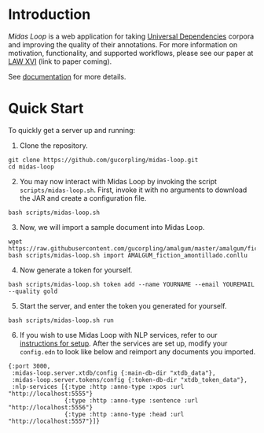 # Introduction

*Midas Loop* is a web application for taking [Universal Dependencies](https://universaldependencies.org/) corpora and improving the quality of their annotations.
For more information on motivation, functionality, and supported workflows, please see our paper at [LAW XVI](https://cemantix.org/workshops/law/xvi/) (link to paper coming).

See [documentation](https://gucorpling.github.io/midas-loop) for more details.

# Quick Start

To quickly get a server up and running:

1. Clone the repository.

```
git clone https://github.com/gucorpling/midas-loop.git
cd midas-loop
```   

2. You may now interact with Midas Loop by invoking the script `scripts/midas-loop.sh`.
   First, invoke it with no arguments to download the JAR and create a configuration file.
   
```
bash scripts/midas-loop.sh
```
   
3. Now, we will import a sample document into Midas Loop.
   
```
wget https://raw.githubusercontent.com/gucorpling/amalgum/master/amalgum/fiction/dep/AMALGUM_fiction_amontillado.conllu
bash scripts/midas-loop.sh import AMALGUM_fiction_amontillado.conllu
```

4. Now generate a token for yourself.

```
bash scripts/midas-loop.sh token add --name YOURNAME --email YOUREMAIL --quality gold
```

5. Start the server, and enter the token you generated for yourself.

```
bash scripts/midas-loop.sh run
```

6. If you wish to use Midas Loop with NLP services, refer to our [instructions for setup](services/README.md). 
After the services are set up, modify your `config.edn` to look like below and reimport any documents you imported.

```
{:port 3000,
 :midas-loop.server.xtdb/config {:main-db-dir "xtdb_data"},
 :midas-loop.server.tokens/config {:token-db-dir "xtdb_token_data"},
 :nlp-services [{:type :http :anno-type :xpos :url "http://localhost:5555"}
                {:type :http :anno-type :sentence :url "http://localhost:5556"}
                {:type :http :anno-type :head :url "http://localhost:5557"}]}
```